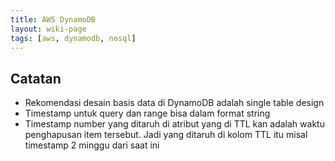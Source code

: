 ```yaml
---
title: AWS DynamoDB
layout: wiki-page
tags: [aws, dynamodb, nosql]
---
```


## Catatan
- Rekomendasi desain basis data di DynamoDB adalah single table design
- Timestamp untuk query dan range bisa dalam format string
- Timestamp number yang ditaruh di atribut yang di TTL kan adalah waktu penghapusan item tersebut.
  Jadi yang ditaruh di kolom TTL itu misal timestamp 2 minggu dari saat ini
